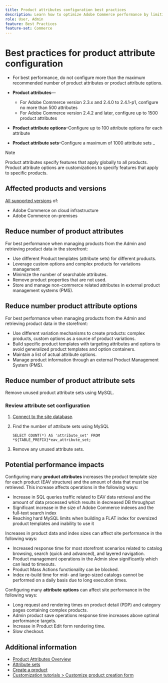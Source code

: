```yaml
---
title: Product attributes configuration best practices
description: Learn how to optimize Adobe Commerce performance by limiting the number of product attributes, attribute options, and attribute sets
role: User, Admin
feature: Best Practices
feature-set: Commerce
---
```


# Best practices for product attribute configuration

- For best performance, do not configure more than the maximum recommended number of product attributes or product attribute options.

- **Product attributes**—
  - For Adobe Commerce version 2.3.x and 2.4.0 to 2.4.1-p1, configure no more than 500 attributes
  - For Adobe Commerce version 2.4.2 and later, configure up to 1500 product attributes  
- **Product attribute options**–Configure up to 100 attribute options for each attribute
- **Product attribute sets**–Configure a maximum of 1000 attribute sets
_
>[!NOTE]
>
>Product attributes specify features that apply globally to all products. Product attribute options are customizations to specify features that apply to specific products.

## Affected products and versions

[All supported versions](../../../release/versions.md) of:

- Adobe Commerce on cloud infrastructure
- Adobe Commerce on-premises

## Reduce number of product attributes

For best performance when managing products from the Admin and retrieving product data in the storefront:

- Use different Product templates (attribute sets) for different products.
- Leverage custom options and complex products for variations management
- Minimize the number of searchable attributes.
- Remove product properties that are not used.
- Store and manage non-commerce related attributes in external product management systems (PMS).

## Reduce number product attribute options

For best performance when managing products from the Admin and retrieving product data in the storefront:

- Use different variation mechanisms to create products: complex products, custom options as a source of product variations.
- Build specific product templates with targeting attributes and options to avoid generalized product templates and option containers.
- Maintain a list of actual attribute options.
- Manage product information through an external Product Management System (PMS).

## Reduce number of product attribute sets

Remove unused product attribute sets using MySQL.

### Review attribute set configuration

1. [Connect to the site database](https://devdocs.magento.com/cloud/project/services-mysql.html#connect-to-the-database).

1. Find the number of attribute sets using MySQL

   ```
   SELECT COUNT(*) AS 'attribute_set' FROM *${TABLE_PREFIX}*eav_attribute_set;
   ```

1. Remove any unused attribute sets.

## Potential performance impacts

Configuring many **product attributes** increases the product template size for each product (EAV structure) and the amount of data that must be retrieved. This increase affects operations in the following ways:

- Increase in SQL queries traffic related to EAV data retrieval and the amount of data processed which results in decreased DB throughput
- Significant increase in the size of Adobe Commerce indexes and the full-text search index
- Reaching hard MySQL limits when building a FLAT index for oversized product templates and inability to use it

Increases in product data and index sizes can affect site performance in the following ways:

- Increased response time for most storefront scenarios related to catalog browsing, search (quick and advanced), and layered navigation.
- Product management operations in the Admin slow significantly which can lead to timeouts.
- Product Mass Actions functionality can be blocked.
- Index re-build time for mid- and large-sized catalogs cannot be performed on a daily basis due to long execution times.

Configuring many **attribute options** can affect site performance in the following ways:

- Long request and rendering times on product detail (PDP) and category pages containing complex products.
- Admin product save operations response time increases above optimal performance targets.
- Increase in Product Edit form rendering time.
- Slow checkout.

## Additional information

- [Product Attributes Overview](https://experienceleague.adobe.com/docs/commerce-admin/catalog/product-attributes/product-attributes.html)
- [Attribute sets](https://experienceleague.adobe.com/docs/commerce-admin/catalog/product-attributes/create/attribute-sets.html)
- [Create a product](https://experienceleague.adobe.com/docs/commerce-admin/catalog/products/product-create.html)
- [Customization tutorials > Customize product creation form](https://developer.adobe.com/commerce/php/tutorials/admin/custom-product-creation-form/)

